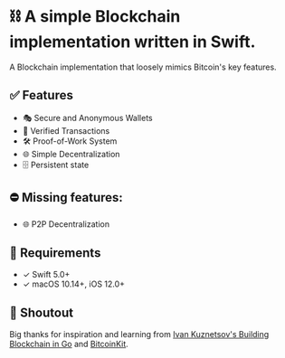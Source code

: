 # ⛓ A simple Blockchain implementation written in Swift.

A Blockchain implementation that loosely mimics Bitcoin's key features.

## ✅ Features

* 🎭 Secure and Anonymous Wallets
* 🔐 Verified Transactions
* 🛠 Proof-of-Work System
* 🌐 Simple Decentralization
* 🗄 Persistent state

## ⛔️ Missing features: 

* 🌐 P2P Decentralization

## 🚦 Requirements

* ✓ Swift 5.0+
* ✓ macOS 10.14+, iOS 12.0+


## 📣 Shoutout
Big thanks for inspiration and learning from [Ivan Kuznetsov's Building Blockchain in Go](https://github.com/Jeiwan/blockchain_go/tree/part_4) and [BitcoinKit](https://github.com/yenom/BitcoinKit).
